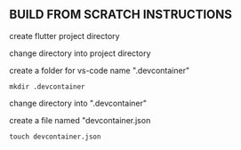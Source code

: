 BUILD FROM SCRATCH INSTRUCTIONS
--------------------------------

create flutter project directory

change directory into project directory

create a folder for vs-code name ".devcontainer"

    mkdir .devcontainer

change directory into ".devcontainer"

create a file named "devcontainer.json

    touch devcontainer.json





